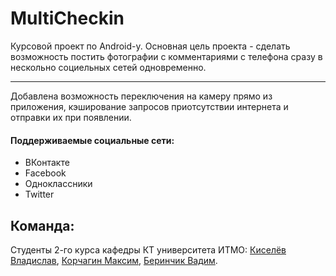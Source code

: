   MultiCheckin
===========================================
  Курсовой проект по Android-у. 
  Основная цель проекта - сделать возможность постить фотографии с комментариями с телефона сразу в нескольно социельных сетей одновременно.
***
  Добавлена возможность переключения на камеру прямо из приложения, кэширование запросов приотсутствии интернета и отправки их при появлении.

#### Поддерживаемые социальные сети:
* ВКонтакте
* Facebook
* Одноклассники
* Twitter

Команда:
------------
Студенты 2-го курса кафедры КТ университета ИТМО: [Киселёв Владислав](https://github.com/Vlad-kv), [Корчагин Максим](https://github.com/zclimber), [Беринчик Вадим](https://github.com/vadiwalker).
